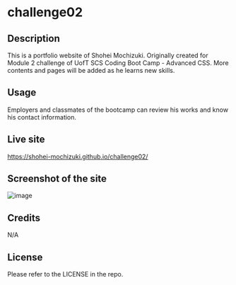 # challenge02


## Description

This is a portfolio website of Shohei Mochizuki.
Originally created for Module 2 challenge of UofT SCS Coding Boot Camp - Advanced CSS.
More contents and pages will be added as he learns new skills.


## Usage

Employers and classmates of the bootcamp can review his works and know his contact information. 


## Live site

https://shohei-mochizuki.github.io/challenge02/


## Screenshot of the site

![image](https://user-images.githubusercontent.com/121307266/212769948-75ade5f1-3fdb-41ff-a3ac-594589a9a24a.png)


## Credits

N/A


## License

Please refer to the LICENSE in the repo.